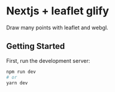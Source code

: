 # Nextjs + leaflet glify  

Draw many points with leaflet and webgl.

## Getting Started

First, run the development server:

```bash
npm run dev
# or
yarn dev
```

